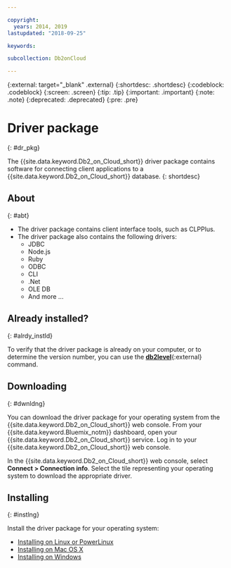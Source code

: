 ```yaml
---

copyright:
  years: 2014, 2019
lastupdated: "2018-09-25"

keywords:

subcollection: Db2onCloud

---
```


<!-- Attribute definitions --> 
{:external: target="_blank" .external}
{:shortdesc: .shortdesc}
{:codeblock: .codeblock}
{:screen: .screen}
{:tip: .tip}
{:important: .important}
{:note: .note}
{:deprecated: .deprecated}
{:pre: .pre}

# Driver package
{: #dr_pkg}

The {{site.data.keyword.Db2_on_Cloud_short}} driver package contains software for connecting client applications to a {{site.data.keyword.Db2_on_Cloud_short}} database. 
{: shortdesc}

## About
{: #abt}

- The driver package contains client interface tools, such as CLPPlus.
- The driver package also contains the following drivers: 
  - JDBC
  - Node.js
  - Ruby
  - ODBC
  - CLI
  - .Net
  - OLE DB
  - And more ...

## Already installed?
{: #alrdy_instld}

To verify that the driver package is already on your computer, or to determine the version number, you can use the [**db2level**](https://www.ibm.com/support/knowledgecenter/SS6NHC/com.ibm.swg.im.dashdb.admin.cmd.doc/doc/r0009195.html){:external} command.

## Downloading
{: #dwnldng}

You can download the driver package for your operating system from the {{site.data.keyword.Db2_on_Cloud_short}} web console. From your {{site.data.keyword.Bluemix_notm}} dashboard, open your {{site.data.keyword.Db2_on_Cloud_short}} service. Log in to your {{site.data.keyword.Db2_on_Cloud_short}} web console.

In the {{site.data.keyword.Db2_on_Cloud_short}} web console, select **Connect > Connection info**. Select the tile representing your operating system to download the appropriate driver.

## Installing
{: #instlng}

Install the driver package for your operating system:
- [Installing on Linux or PowerLinux](/docs/services/Db2onCloud?topic=Db2onCloud-install_dr_pkg_linux#install_dr_pkg_linux)
- [Installing on Mac OS X](/docs/services/Db2onCloud?topic=Db2onCloud-install_dr_pkg_mac#install_dr_pkg_mac)
- [Installing on Windows](/docs/services/Db2onCloud?topic=Db2onCloud-install_dr_pkg_windows#install_dr_pkg_windows)

<!-- ## Configuring

To connect local applications or client tools to your {{site.data.keyword.Db2_on_Cloud_short}} database, [configure your environment for your Db2 database](driver_pkg_cfg.html). -->


